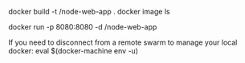 docker build -t <your username>/node-web-app .
docker image ls

docker run -p 8080:8080 -d <your username>/node-web-app

If you need to disconnect from a remote swarm to manage your local docker:
eval $(docker-machine env -u)